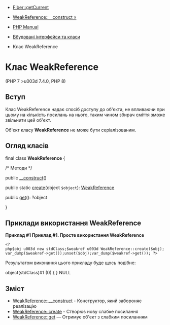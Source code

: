 - [Fiber::getCurrent](fiber.getcurrent.md)
- [WeakReference::\_\_construct »](weakreference.construct.md)

- [PHP Manual](index.md)
- [Вбудовані інтерфейси та класи](reserved.interfaces.md)
- Клас WeakReference

# Клас WeakReference

(PHP 7 \>u003d 7.4.0, PHP 8)

## Вступ

Клас WeakReference надає спосіб доступу до об'єкта, не впливаючи при
цьому на кількість посилань на нього, таким чином збирач сміття зможе
звільнити цей об'єкт.

Об'єкт класу **WeakReference** не може бути серіалізованим.

## Огляд класів

final class **WeakReference** {

/\* Методи \*/

public [\_\_construct](weakreference.construct.md)()

public static [create](weakreference.create.md)(object `$object`):
[WeakReference](class.weakreference.md)

public [get](weakreference.get.md)(): ?object

}

## Приклади використання WeakReference

**Приклад #1 Приклад #1. Просте використання WeakReference**

` <?php$obj u003d new stdClass;$weakref u003d WeakReference::create($obj);var_dump($weakref->get());unset($obj);var_dump($weakref->get()); ?> `

Результатом виконання цього прикладу буде щось подібне:

object(stdClass)#1 (0) {
}
NULL

## Зміст

- [WeakReference::\_\_construct](weakreference.construct.md) -
Конструктор, який забороняє реалізацію
- [WeakReference::create](weakreference.create.md) - Створює нову
слабке посилання
- [WeakReference::get](weakreference.get.md) — Отримує об'єкт з
слабким посиланням
